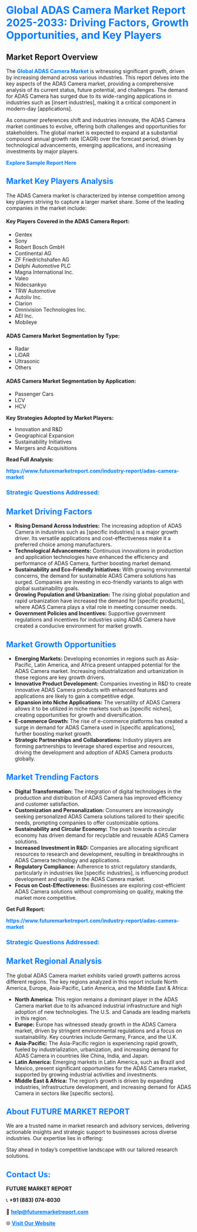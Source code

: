 <h1 style="color: #007BFF;">Global ADAS Camera Market Report 2025-2033: Driving Factors, Growth Opportunities, and Key Players</h1>

<section id="overview">
<h2>Market Report Overview</h2>
<p>The <a href="https://www.futuremarketreport.com/industry-report/adas-camera-market" style="color: #007BFF; text-decoration: none;"><strong>Global ADAS Camera Market</strong></a> is witnessing significant growth, driven by increasing demand across various industries. This report delves into the key aspects of the ADAS Camera market, providing a comprehensive analysis of its current status, future potential, and challenges. The demand for ADAS Camera has surged due to its wide-ranging applications in industries such as [insert industries], making it a critical component in modern-day [applications].</p>
<p>As consumer preferences shift and industries innovate, the ADAS Camera market continues to evolve, offering both challenges and opportunities for stakeholders. The global market is expected to expand at a substantial compound annual growth rate (CAGR) over the forecast period, driven by technological advancements, emerging applications, and increasing investments by major players.</p>
</section>

<section id="overview">
<p><a href="https://www.futuremarketreport.com/request-sample/reportId=59985" style="color: #007BFF; text-decoration: none;"><strong>Explore Sample Report Here</strong></a></p>
</section>

<section id="key-players">
<h2 style="color: #007BFF;">Market Key Players Analysis</h2>
<p>The ADAS Camera market is characterized by intense competition among key players striving to capture a larger market share. Some of the leading companies in the market include:</p>
<h4>Key Players Covered in the ADAS Camera Report:</h4>
<ul><li>Gentex</li><li>Sony</li><li>Robert Bosch GmbH</li><li>Continental AG</li><li>ZF Friedrichshafen AG</li><li>Delphi Automotive PLC</li><li>Magna International Inc.</li><li>Valeo</li><li>Nidecsankyo</li><li>TRW Automotive</li><li>Autoliv Inc.</li><li>Clarion</li><li>Omnivision Technologies Inc.</li><li>AEI Inc.</li><li>Mobileye</li></ul>
<h4>ADAS Camera Market Segmentation by Type:</h4>
<ul><li>Radar</li><li>LiDAR</li><li>Ultrasonic</li><li>Others</li></ul>

<h4>ADAS Camera Market Segmentation by Application:</h4>
<ul><li>Passenger Cars</li><li>LCV</li><li>HCV</li></ul>
<p><strong>Key Strategies Adopted by Market Players:</strong></p>
<ul>
<li>Innovation and R&D</li>
<li>Geographical Expansion</li>
<li>Sustainability Initiatives</li>
<li>Mergers and Acquisitions</li>
</ul>
</section>

<section>
<p><strong>Read Full Analysis: </strong></p><a href="https://www.futuremarketreport.com/industry-report/adas-camera-market" style="color: #007BFF; text-decoration: none;"><strong>https://www.futuremarketreport.com/industry-report/adas-camera-market</strong></a>
<h3 style="color: #007BFF;">Strategic Questions Addressed:</h3>
</section>

<section id="driving-factors">
<h2 style="color: #007BFF;">Market Driving Factors</h2>
<ul>
<li><strong>Rising Demand Across Industries:</strong> The increasing adoption of ADAS Camera in industries such as [specific industries] is a major growth driver. Its versatile applications and cost-effectiveness make it a preferred choice among manufacturers.</li>
<li><strong>Technological Advancements:</strong> Continuous innovations in production and application technologies have enhanced the efficiency and performance of ADAS Camera, further boosting market demand.</li>
<li><strong>Sustainability and Eco-Friendly Initiatives:</strong> With growing environmental concerns, the demand for sustainable ADAS Camera solutions has surged. Companies are investing in eco-friendly variants to align with global sustainability goals.</li>
<li><strong>Growing Population and Urbanization:</strong> The rising global population and rapid urbanization have increased the demand for [specific products], where ADAS Camera plays a vital role in meeting consumer needs.</li>
<li><strong>Government Policies and Incentives:</strong> Supportive government regulations and incentives for industries using ADAS Camera have created a conducive environment for market growth.</li>
</ul>
</section>

<section id="growth-opportunities">
<h2 style="color: #007BFF;">Market Growth Opportunities</h2>
<ul>
<li><strong>Emerging Markets:</strong> Developing economies in regions such as Asia-Pacific, Latin America, and Africa present untapped potential for the ADAS Camera market. Increasing industrialization and urbanization in these regions are key growth drivers.</li>
<li><strong>Innovative Product Development:</strong> Companies investing in R&D to create innovative ADAS Camera products with enhanced features and applications are likely to gain a competitive edge.</li>
<li><strong>Expansion into Niche Applications:</strong> The versatility of ADAS Camera allows it to be utilized in niche markets such as [specific niches], creating opportunities for growth and diversification.</li>
<li><strong>E-commerce Growth:</strong> The rise of e-commerce platforms has created a surge in demand for ADAS Camera used in [specific applications], further boosting market growth.</li>
<li><strong>Strategic Partnerships and Collaborations:</strong> Industry players are forming partnerships to leverage shared expertise and resources, driving the development and adoption of ADAS Camera products globally.</li>
</ul>
</section>

<section id="trending-factors">
<h2 style="color: #007BFF;">Market Trending Factors</h2>
<ul>
<li><strong>Digital Transformation:</strong> The integration of digital technologies in the production and distribution of ADAS Camera has improved efficiency and customer satisfaction.</li>
<li><strong>Customization and Personalization:</strong> Consumers are increasingly seeking personalized ADAS Camera solutions tailored to their specific needs, prompting companies to offer customizable options.</li>
<li><strong>Sustainability and Circular Economy:</strong> The push towards a circular economy has driven demand for recyclable and reusable ADAS Camera solutions.</li>
<li><strong>Increased Investment in R&D:</strong> Companies are allocating significant resources to research and development, resulting in breakthroughs in ADAS Camera technology and applications.</li>
<li><strong>Regulatory Compliance:</strong> Adherence to strict regulatory standards, particularly in industries like [specific industries], is influencing product development and quality in the ADAS Camera market.</li>
<li><strong>Focus on Cost-Effectiveness:</strong> Businesses are exploring cost-efficient ADAS Camera solutions without compromising on quality, making the market more competitive.</li>
</ul>
</section>

<section>
<p><strong>Get Full Report: </strong></p><a href="https://www.futuremarketreport.com/industry-report/adas-camera-market" style="color: #007BFF; text-decoration: none;"><strong>https://www.futuremarketreport.com/industry-report/adas-camera-market</strong></a>
<h3 style="color: #007BFF;">Strategic Questions Addressed:</h3>
</section>


<section id="regional-analysis">
<h2 style="color: #007BFF;">Market Regional Analysis</h2>
<p>The global ADAS Camera market exhibits varied growth patterns across different regions. The key regions analyzed in this report include North America, Europe, Asia-Pacific, Latin America, and the Middle East & Africa:</p>
<ul>
<li><strong>North America:</strong> This region remains a dominant player in the ADAS Camera market due to its advanced industrial infrastructure and high adoption of new technologies. The U.S. and Canada are leading markets in this region.</li>
<li><strong>Europe:</strong> Europe has witnessed steady growth in the ADAS Camera market, driven by stringent environmental regulations and a focus on sustainability. Key countries include Germany, France, and the U.K.</li>
<li><strong>Asia-Pacific:</strong> The Asia-Pacific region is experiencing rapid growth, fueled by industrialization, urbanization, and increasing demand for ADAS Camera in countries like China, India, and Japan.</li>
<li><strong>Latin America:</strong> Emerging markets in Latin America, such as Brazil and Mexico, present significant opportunities for the ADAS Camera market, supported by growing industrial activities and investments.</li>
<li><strong>Middle East & Africa:</strong> The region’s growth is driven by expanding industries, infrastructure development, and increasing demand for ADAS Camera in sectors like [specific sectors].</li>
</ul>
</section>

<footer>
<h2 style="color: #007BFF;">About FUTURE MARKET REPORT</h2>
<p>We are a trusted name in market research and advisory services, delivering actionable insights and strategic support to businesses across diverse industries. Our expertise lies in offering:</p>

<p>Stay ahead in today’s competitive landscape with our tailored research solutions.</p>

<h2 style="color: #007BFF;">Contact Us:</h2>
<p><strong>FUTURE MARKET REPORT</strong></p>
<p>📞 <strong>+91 (883) 074-8030</strong></p>
<p>📧 <strong><a href="mailto:help@futuremarketreport.com" style="color: #007BFF;">help@futuremarketreport.com</a></strong></p>
<p>🌐 <strong><a href="https://www.futuremarketreport.com/" style="color: #007BFF;">Visit Our Website</a></strong></p>
</footer>